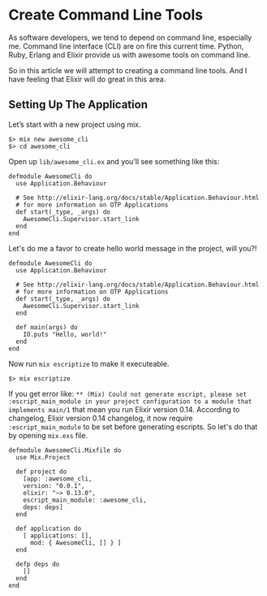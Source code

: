 # Create Command Line Tools

As software developers, we tend to depend on command line, especially me. Command line interface (CLI) are on fire this current time. Python, Ruby, Erlang and Elixir provide us with awesome tools on command line.  

So in this article we will attempt to creating a command line tools. And I have feeling that Elixir will do great in this area.

## Setting Up The Application

Let’s start with a new project using mix.

    $> mix new awesome_cli
    $> cd awesome_cli

Open up `lib/awesome_cli.ex` and you’ll see something like this:

    defmodule AwesomeCli do
      use Application.Behaviour

      # See http://elixir-lang.org/docs/stable/Application.Behaviour.html
      # for more information on OTP Applications
      def start(_type, _args) do
        AwesomeCli.Supervisor.start_link
      end
    end

Let's do me a favor to create hello world message in the project, will you?!

    defmodule AwesomeCli do
      use Application.Behaviour

      # See http://elixir-lang.org/docs/stable/Application.Behaviour.html
      # for more information on OTP Applications
      def start(_type, _args) do
        AwesomeCli.Supervisor.start_link
      end

      def main(args) do
        IO.puts "Hello, world!"
      end
    end

Now run `mix escriptize` to make it executeable.

    $> mix escriptize

If you get error like: `** (Mix) Could not generate escript, please set :escript_main_module in your project configuration to a module that implements main/1` that mean you run Elixir version 0.14. According to changelog, Elixir version 0.14 changelog, it now require `:escript_main_module` to be set before generating escripts. So let's do that by opening `mix.exs` file.

    defmodule AwesomeCli.Mixfile do
      use Mix.Project

      def project do
        [app: :awesome_cli,
        version: "0.0.1",
        elixir: "~> 0.13.0",
        escript_main_module: :awesome_cli,
        deps: deps]
      end

      def application do
        [ applications: [],
          mod: { AwesomeCli, [] } ]
      end

      defp deps do
        []
      end
    end


